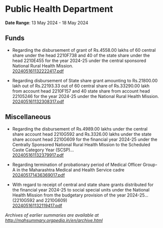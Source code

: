 # Public Health Department

**Date Range**: 13 May 2024 - 18 May 2024


## Funds
- Regarding the disbursement of grant of Rs.4558.00 lakhs of 60 central share under the head 2210F738 and 40 of the state share under the head 2210E455 for the year 2024-25 under the central sponsored National Rural Health Mission.\
  [202405161132222417.pdf](https://gr.maharashtra.gov.in/Site/Upload/Government%20Resolutions/English/202405161132222417.pdf)

- Regarding disbursement of State share grant amounting to Rs.21800.00 lakh out of Rs.22193.33 out of 60 central share of Rs.33290.00 lakh from account head 2210F157 and 40 state share from account head 22105246 for the year 2024-25 under the National Rural Health Mission.\
  [202405161132308317.pdf](https://gr.maharashtra.gov.in/Site/Upload/Government%20Resolutions/English/202405161132308317.pdf)

## Miscellaneous
- Regarding the disbursement of Rs.4989.00 lakhs under the central share account head 2210G592 and Rs.3326.00 lakhs under the state share account head 2210G609 for the financial year 2024-25 under the Centrally Sponsored National Rural Health Mission to the Scheduled Caste Category Year (SCSP)...\
  [202405161132379917.pdf](https://gr.maharashtra.gov.in/Site/Upload/Government%20Resolutions/English/202405161132379917.pdf)

- Regarding termination of probationary period of Medical Officer Group-A in the Maharashtra Medical and Health Service cadre\
  [202405171436369017.pdf](https://gr.maharashtra.gov.in/Site/Upload/Government%20Resolutions/English/202405171436369017.pdf)

- With regard to receipt of central and state share grants distributed for the financial year 2024-25 to social special units under the National Health Mission from the budgetary provision of the year 2024-25...(2210G592 and 2210G609)\
  [202405161132119417.pdf](https://gr.maharashtra.gov.in/Site/Upload/Government%20Resolutions/English/202405161132119417.pdf)


*Archives of earlier summaries are available at http://mahsummary.orgpedia.in/en/archive.html*